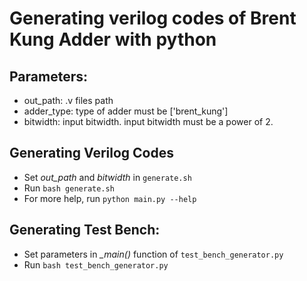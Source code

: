 # Generating verilog codes of Brent Kung Adder with python

## Parameters:

- out_path: .v files path
- adder_type: type of adder must be ['brent_kung']
- bitwidth: input bitwidth. input bitwidth must be a power of 2.

## Generating Verilog Codes

- Set <em>out_path</em> and <em>bitwidth</em> in `generate.sh`
- Run `bash generate.sh`
- For more help, run `python main.py --help`

## Generating Test Bench:

- Set parameters in <em>\_main()</em> function of `test_bench_generator.py`
- Run `bash test_bench_generator.py`
